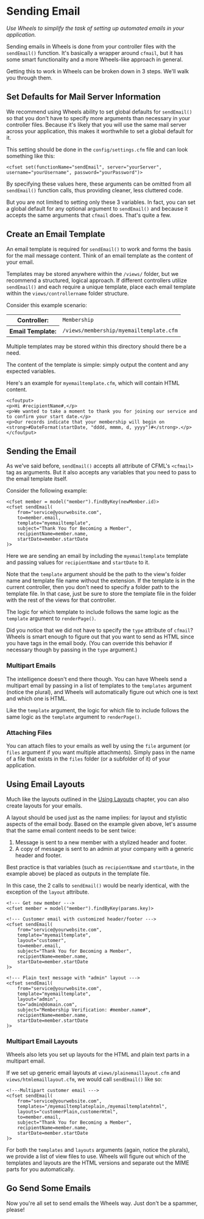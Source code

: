# Sending Email

*Use Wheels to simplify the task of setting up automated emails in your application.*

Sending emails in Wheels is done from your controller files with the `sendEmail()` function. It's
basically a wrapper around `cfmail`, but it has some smart functionality and a more Wheels-like approach
in general.

Getting this to work in Wheels can be broken down in 3 steps. We'll walk you through them.

## Set Defaults for Mail Server Information

We recommend using Wheels ability to set global defaults for `sendEmail()` so that you don't have to
specify more arguments than necessary in your controller files. Because it's likely that you will use
the same mail server across your application, this makes it worthwhile to set a global default for it. 

This setting should be done in the `config/settings.cfm` file and can look something like this:

	<cfset set(functionName="sendEmail", server="yourServer", username="yourUsername", password="yourPassword")>

By specifying these values here, these arguments can be omitted from all `sendEmail()` function calls,
thus providing cleaner, less cluttered code.

But you are not limited to setting only these 3 variables. In fact, you can set a global default for any
optional argument to `sendEmail()` and because it accepts the same arguments that `cfmail` does. That's
quite a few.

## Create an Email Template

An email template is required for `sendEmail()` to work and forms the basis for the mail message
content. Think of an email template as the content of your email.

Templates may be stored anywhere within the `/views/` folder, but we recommend a structured, logical
approach. If different controllers utilize `sendEmail()` and each require a unique template, place each
email template within the `views/controllername` folder structure.

Consider this example scenario:

<table>
	<tbody>
		<tr>
			<th scope="row">Controller:</th>
			<td><code>Membership</code></td>
		</tr>
		<tr>
			<th scope="row">Email Template:</th>
			<td><code>/views/membership/myemailtemplate.cfm</code></td>
		</tr>
	</tbody>
</table>

Multiple templates may be stored within this directory should there be a need.

The content of the template is simple: simply output the content and any expected variables.

Here's an example for `myemailtemplate.cfm`, which will contain HTML content.

	<cfoutput>
	<p>Hi #recipientName#,</p>
	<p>We wanted to take a moment to thank you for joining our service and to confirm your start date.</p>
	<p>Our records indicate that your membership will begin on <strong>#DateFormat(startDate, "dddd, mmmm, d, yyyy")#</strong>.</p>
	</cfoutput>

## Sending the Email

As we've said before, `sendEmail()` accepts all attribute of CFML's `<cfmail>` tag as arguments. But it
also accepts any variables that you need to pass to the email template itself.

Consider the following example:

	<cfset member = model("member").findByKey(newMember.id)>
	<cfset sendEmail(
		from="service@yourwebsite.com",
		to=member.email,
		template="myemailtemplate",
		subject="Thank You for Becoming a Member",
		recipientName=member.name,
		startDate=member.startDate
	)>

Here we are sending an email by including the `myemailtemplate` template and passing values for
`recipientName` and `startDate` to it.

Note that the `template` argument should be the path to the view's folder name and template file name
without the extension. If the template is in the current controller, then you don't need to specify a
folder path to the template file. In that case, just be sure to store the template file in the folder
with the rest of the views for that controller.

The logic for which template to include follows the same logic as the `template` argument to
`renderPage()`.

Did you notice that we did not have to specify the `type` attribute of `cfmail`? Wheels is smart enough
to figure out that you want to send as HTML since you have tags in the email body. (You can override
this behavior if necessary though by passing in the `type` argument.)

### Multipart Emails

The intelligence doesn't end there though. You can have Wheels send a multipart email by passing in a
list of templates to the `templates` argument (notice the plural), and Wheels will automatically figure
out which one is text and which one is HTML.

Like the `template` argument, the logic for which file to include follows the same logic as the
`template` argument to `renderPage()`.

### Attaching Files

You can attach files to your emails as well by using the `file` argument (or `files` argument if you
want multiple attachments). Simply pass in the name of a file that exists in the `files` folder (or a
subfolder of it) of your application. 

## Using Email Layouts

Much like the layouts outlined in the [Using Layouts][1] chapter, you can also create layouts for your
emails.

A layout should be used just as the name implies: for layout and stylistic aspects of the email body.
Based on the example given above, let's assume that the same email content needs to be sent twice:

  1. Message is sent to a new member with a stylized header and footer.
  2. A copy of message is sent to an admin at your company with a generic header and footer.

Best practice is that variables (such as `recipientName` and `startDate`, in the example above) be
placed as outputs in the template file.

In this case, the 2 calls to `sendEmail()` would be nearly identical, with the exception of the `layout`
attribute.

	<!--- Get new member --->
	<cfset member = model("member").findByKey(params.key)>
	
	<!--- Customer email with customized header/footer --->
	<cfset sendEmail(
		from="service@yourwebsite.com",
		template="myemailtemplate",
		layout="customer",
		to=member.email,
		subject="Thank You for Becoming a Member",
		recipientName=member.name,
		startDate=member.startDate
	)>
	
	<!--- Plain text message with "admin" layout --->
	<cfset sendEmail(
		from="service@yourwebsite.com",
		template="myemailtemplate",
		layout="admin",
		to="admin@domain.com",
		subject="Membership Verification: #member.name#",
		recipientName=member.name,
		startDate=member.startDate
	)>

### Multipart Email Layouts

Wheels also lets you set up layouts for the HTML and plain text parts in a multipart email.

If we set up generic email layouts at `views/plainemaillayout.cfm` and `views/htmlemaillayout.cfm`, we
would call `sendEmail()` like so:

	<!---Multipart customer email --->
	<cfset sendEmail(
		from="service@yourwebsite.com",
		templates="/myemailtemplateplain,/myemailtemplatehtml",
		layouts="customerPlain,customerHtml",
		to=member.email,
		subject="Thank You for Becoming a Member",
		recipientName=member.name,
		startDate=member.startDate
	)>

For both the `templates` and `layouts` arguments (again, notice the plurals), we provide a list of view
files to use. Wheels will figure out which of the templates and layouts are the HTML versions and
separate out the MIME parts for you automatically.

## Go Send Some Emails

Now you're all set to send emails the Wheels way. Just don't be a spammer, please!

[1]: ../05%20Displaying%20Views%20to%20Users/04%20Using%20Layouts.md